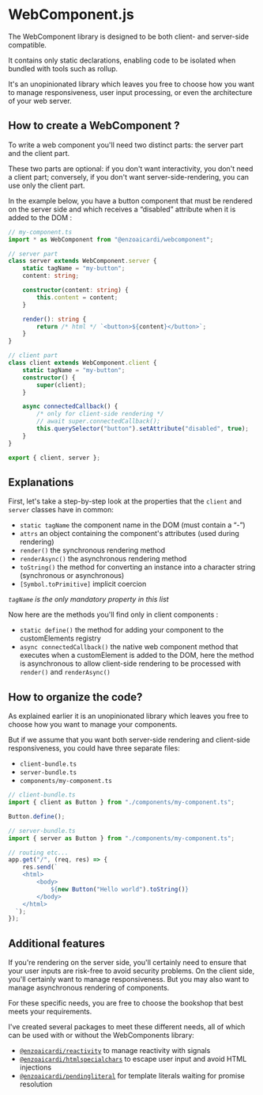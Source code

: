# WebComponent.js

The WebComponent library is designed to be both client- and server-side compatible.

It contains only static declarations, enabling code to be isolated when bundled with tools such as rollup.

It's an unopinionated library which leaves you free to choose how you want to manage responsiveness, user input processing, or even the architecture of your web server.

## How to create a WebComponent ?

To write a web component you'll need two distinct parts: the server part and the client part.

These two parts are optional: if you don't want interactivity, you don't need a client part; conversely, if you don't want server-side-rendering, you can use only the client part.

In the example below, you have a button component that must be rendered on the server side and which receives a “disabled” attribute when it is added to the DOM :

```ts
// my-component.ts
import * as WebComponent from "@enzoaicardi/webcomponent";

// server part
class server extends WebComponent.server {
    static tagName = "my-button";
    content: string;

    constructor(content: string) {
        this.content = content;
    }

    render(): string {
        return /* html */ `<button>${content}</button>`;
    }
}

// client part
class client extends WebComponent.client {
    static tagName = "my-button";
    constructor() {
        super(client);
    }

    async connectedCallback() {
        /* only for client-side rendering */
        // await super.connectedCallback();
        this.querySelector("button").setAttribute("disabled", true);
    }
}

export { client, server };
```

## Explanations

First, let's take a step-by-step look at the properties that the `client` and `server` classes have in common:

-   `static tagName` the component name in the DOM (must contain a “-”)
-   `attrs` an object containing the component's attributes (used during rendering)
-   `render()` the synchronous rendering method
-   `renderAsync()` the asynchronous rendering method
-   `toString()` the method for converting an instance into a character string (synchronous or asynchronous)
-   `[Symbol.toPrimitive]` implicit coercion

_`tagName` is the only mandatory property in this list_

Now here are the methods you'll find only in client components :

-   `static define()` the method for adding your component to the customElements registry
-   `async connectedCallback()` the native web component method that executes when a customElement is added to the DOM, here the method is asynchronous to allow client-side rendering to be processed with `render()` and `renderAsync()`

## How to organize the code?

As explained earlier it is an unopinionated library which leaves you free to choose how you want to manage your components.

But if we assume that you want both server-side rendering and client-side responsiveness, you could have three separate files:

-   `client-bundle.ts`
-   `server-bundle.ts`
-   `components/my-component.ts`

```ts
// client-bundle.ts
import { client as Button } from "./components/my-component.ts";

Button.define();
```

```ts
// server-bundle.ts
import { server as Button } from "./components/my-component.ts";

// routing etc...
app.get("/", (req, res) => {
    res.send(`
    <html>
        <body>
            ${new Button("Hello world").toString()}
        </body>
    </html>
  `);
});
```

## Additional features

If you're rendering on the server side, you'll certainly need to ensure that your user inputs are risk-free to avoid security problems. On the client side, you'll certainly want to manage responsiveness. But you may also want to manage asynchronous rendering of components.

For these specific needs, you are free to choose the bookshop that best meets your requirements.

I've created several packages to meet these different needs, all of which can be used with or without the WebComponents library:

-   [`@enzoaicardi/reactivity`](https://github.com/enzoaicardi/reactivity) to manage reactivity with signals
-   [`@enzoaicardi/htmlspecialchars`](https://github.com/enzoaicardi/htmlspecialchars) to escape user input and avoid HTML injections
-   [`@enzoaicardi/pendingliteral`](https://github.com/enzoaicardi/pendingliteral) for template literals waiting for promise resolution
